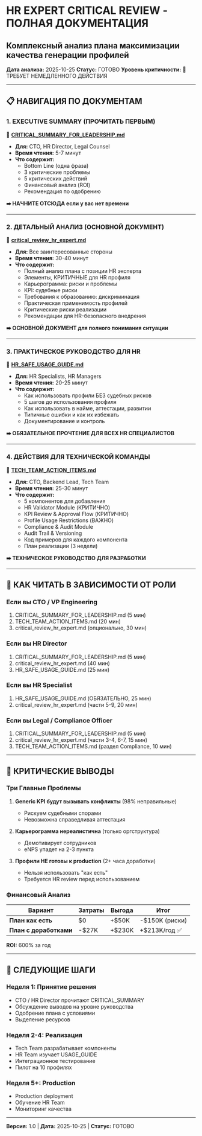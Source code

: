 # HR EXPERT CRITICAL REVIEW - ПОЛНАЯ ДОКУМЕНТАЦИЯ
## Комплексный анализ плана максимизации качества генерации профилей

**Дата анализа:** 2025-10-25
**Статус:** ГОТОВО
**Уровень критичности:** 🔴 ТРЕБУЕТ НЕМЕДЛЕННОГО ДЕЙСТВИЯ

---

## 📋 НАВИГАЦИЯ ПО ДОКУМЕНТАМ

### 1. EXECUTIVE SUMMARY (ПРОЧИТАТЬ ПЕРВЫМ)

📄 **[CRITICAL_SUMMARY_FOR_LEADERSHIP.md](./CRITICAL_SUMMARY_FOR_LEADERSHIP.md)**
- **Для:** CTO, HR Director, Legal Counsel
- **Время чтения:** 5-7 минут
- **Что содержит:**
  - Bottom Line (одна фраза)
  - 3 критические проблемы
  - 5 критических действий
  - Финансовый анализ (ROI)
  - Рекомендация по одобрению

**➡️ НАЧНИТЕ ОТСЮДА если у вас нет времени**

---

### 2. ДЕТАЛЬНЫЙ АНАЛИЗ (ОСНОВНОЙ ДОКУМЕНТ)

📄 **[critical_review_hr_expert.md](./critical_review_hr_expert.md)**
- **Для:** Все заинтересованные стороны
- **Время чтения:** 30-40 минут
- **Что содержит:**
  - Полный анализ плана с позиции HR эксперта
  - Элементы, КРИТИЧНЫЕ для HR профиля
  - Карьерограмма: риски и проблемы
  - KPI: судебные риски
  - Требования к образованию: дискриминация
  - Практическая применимость профилей
  - Критические риски реализации
  - Рекомендации для HR-безопасного внедрения

**➡️ ОСНОВНОЙ ДОКУМЕНТ для полного понимания ситуации**

---

### 3. ПРАКТИЧЕСКОЕ РУКОВОДСТВО ДЛЯ HR

📄 **[HR_SAFE_USAGE_GUIDE.md](./HR_SAFE_USAGE_GUIDE.md)**
- **Для:** HR Specialists, HR Managers
- **Время чтения:** 20-25 минут
- **Что содержит:**
  - Как использовать профили БЕЗ судебных рисков
  - 5 шагов до использования профиля
  - Как использовать в найме, аттестации, развитии
  - Типичные ошибки и как их избежать
  - Документирование и контроль

**➡️ ОБЯЗАТЕЛЬНОЕ ПРОЧТЕНИЕ ДЛЯ ВСЕХ HR СПЕЦИАЛИСТОВ**

---

### 4. ДЕЙСТВИЯ ДЛЯ ТЕХНИЧЕСКОЙ КОМАНДЫ

📄 **[TECH_TEAM_ACTION_ITEMS.md](./TECH_TEAM_ACTION_ITEMS.md)**
- **Для:** CTO, Backend Lead, Tech Team
- **Время чтения:** 25-30 минут
- **Что содержит:**
  - 5 компонентов для добавления
  - HR Validator Module (КРИТИЧНО)
  - KPI Review & Approval Flow (КРИТИЧНО)
  - Profile Usage Restrictions (ВАЖНО)
  - Compliance & Audit Module
  - Audit Trail & Versioning
  - Код примеров для каждого компонента
  - План реализации (3 недели)

**➡️ ТЕХНИЧЕСКОЕ РУКОВОДСТВО ДЛЯ РАЗРАБОТКИ**

---

## 🎯 КАК ЧИТАТЬ В ЗАВИСИМОСТИ ОТ РОЛИ

### Если вы CTO / VP Engineering

1. CRITICAL_SUMMARY_FOR_LEADERSHIP.md (5 мин)
2. TECH_TEAM_ACTION_ITEMS.md (20 мин)
3. critical_review_hr_expert.md (опционально, 30 мин)

### Если вы HR Director

1. CRITICAL_SUMMARY_FOR_LEADERSHIP.md (5 мин)
2. critical_review_hr_expert.md (40 мин)
3. HR_SAFE_USAGE_GUIDE.md (25 мин)

### Если вы HR Specialist

1. HR_SAFE_USAGE_GUIDE.md (ОБЯЗАТЕЛЬНО, 25 мин)
2. critical_review_hr_expert.md (части 5-9, 20 мин)

### Если вы Legal / Compliance Officer

1. CRITICAL_SUMMARY_FOR_LEADERSHIP.md (5 мин)
2. critical_review_hr_expert.md (части 3-4, 6-7, 15 мин)
3. TECH_TEAM_ACTION_ITEMS.md (раздел Compliance, 10 мин)

---

## 🔴 КРИТИЧЕСКИЕ ВЫВОДЫ

### Три Главные Проблемы

1. **Generic KPI будут вызывать конфликты** (98% неправильные)
   - Рискуем судебными спорами
   - Невозможна справедливая аттестация

2. **Карьерограмма нереалистична** (только оргструктура)
   - Демотивирует сотрудников
   - eNPS упадет на 2-3 пункта

3. **Профили НЕ готовы к production** (2+ часа доработки)
   - Нельзя использовать "как есть"
   - Требуется HR review перед использованием

### Финансовый Анализ

| Вариант | Затраты | Выгода | Итог |
|---------|---------|--------|------|
| **План как есть** | $0 | +$50K | -$150K (риски) |
| **План с доработками** | -$27K | +$230K | +$213K/год ✅ |

**ROI:** 600% за год

---

## 🚀 СЛЕДУЮЩИЕ ШАГИ

### Неделя 1: Принятие решения
- CTO / HR Director прочитают CRITICAL_SUMMARY
- Обсуждение выводов на уровне руководства
- Одобрение плана с условиями
- Выделение ресурсов

### Неделя 2-4: Реализация
- Tech Team разрабатывает компоненты
- HR Team изучает USAGE_GUIDE
- Интеграционное тестирование
- Пилот на 10 профилях

### Неделя 5+: Production
- Production deployment
- Обучение HR Team
- Мониторинг качества

---

**Версия:** 1.0 | **Дата:** 2025-10-25 | **Статус:** ГОТОВО
